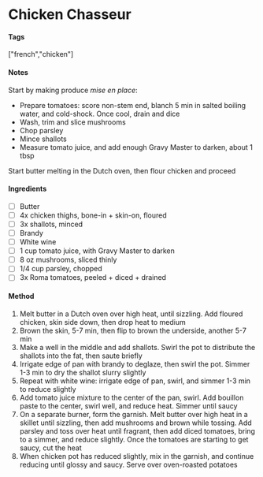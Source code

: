 # Chicken Chasseur
#### Tags
["french","chicken"]

#### Notes
Start by making produce *mise en place*:
 - Prepare tomatoes: score non-stem end, blanch 5 min in salted boiling water, and cold-shock. Once cool, drain and dice
 - Wash, trim and slice mushrooms
 - Chop parsley
 - Mince shallots
 - Measure tomato juice, and add enough Gravy Master to darken, about 1 tbsp

Start butter melting in the Dutch oven, then flour chicken and proceed

#### Ingredients
 - [ ] Butter
 - [ ] 4x chicken thighs, bone-in + skin-on, floured
 - [ ] 3x shallots, minced
 - [ ] Brandy
 - [ ] White wine
 - [ ] 1 cup tomato juice, with Gravy Master to darken
 - [ ] 8 oz mushrooms, sliced thinly
 - [ ] 1/4 cup parsley, chopped
 - [ ] 3x Roma tomatoes, peeled + diced + drained

#### Method
1. Melt butter in a Dutch oven over high heat, until sizzling. Add floured chicken, skin side down, then drop heat to medium
2. Brown the skin, 5-7 min, then flip to brown the underside, another 5-7 min
3. Make a well in the middle and add shallots. Swirl the pot to distribute the shallots into the fat, then saute briefly
4. Irrigate edge of pan with brandy to deglaze, then swirl the pot. Simmer 1-3 min to dry the shallot slurry slightly
5. Repeat with white wine: irrigate edge of pan, swirl, and simmer 1-3 min to reduce slightly
6. Add tomato juice mixture to the center of the pan, swirl. Add bouillon paste to the center, swirl well, and reduce heat. Simmer until saucy
7. On a separate burner, form the garnish. Melt butter over high heat in a skillet until sizzling, then add mushrooms and brown while tossing. Add parsley and toss over heat until fragrant, then add diced tomatoes, bring to a simmer, and reduce slightly. Once the tomatoes are starting to get saucy, cut the heat
8. When chicken pot has reduced slightly, mix in the garnish, and continue reducing until glossy and saucy. Serve over oven-roasted potatoes
